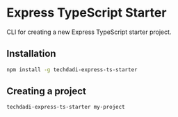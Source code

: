 # Express TypeScript Starter

CLI for creating a new Express TypeScript starter project.

## Installation

```bash
npm install -g techdadi-express-ts-starter
```

## Creating a project

```bash
techdadi-express-ts-starter my-project
```
